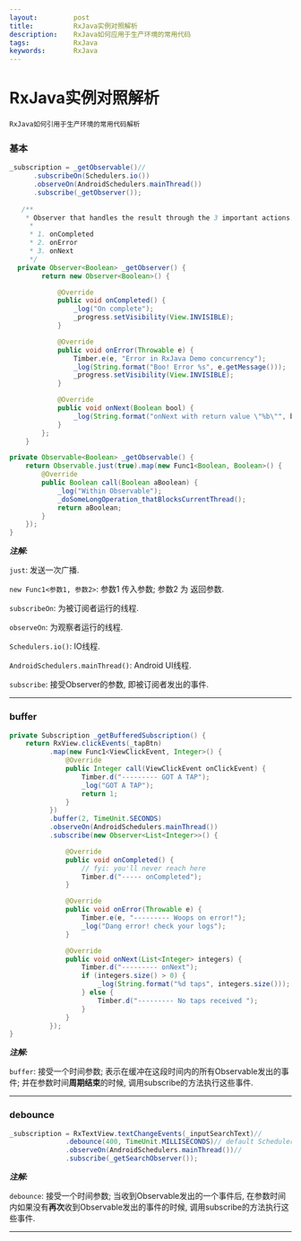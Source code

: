 ```yaml
---
layout:         post
title:          RxJava实例对照解析
description:    RxJava如何应用于生产环境的常用代码
tags:           RxJava
keywords:       RxJava
---
```


# RxJava实例对照解析

	RxJava如何引用于生产环境的常用代码解析

### 基本

``` java
_subscription = _getObservable()//
      .subscribeOn(Schedulers.io())
      .observeOn(AndroidSchedulers.mainThread())
      .subscribe(_getObserver());
      
   /**
  	* Observer that handles the result through the 3 important actions:
     *
     * 1. onCompleted
     * 2. onError
     * 3. onNext
     */
  private Observer<Boolean> _getObserver() {
        return new Observer<Boolean>() {

            @Override
            public void onCompleted() {
                _log("On complete");
                _progress.setVisibility(View.INVISIBLE);
            }

            @Override
            public void onError(Throwable e) {
                Timber.e(e, "Error in RxJava Demo concurrency");
                _log(String.format("Boo! Error %s", e.getMessage()));
                _progress.setVisibility(View.INVISIBLE);
            }

            @Override
            public void onNext(Boolean bool) {
                _log(String.format("onNext with return value \"%b\"", bool));
            }
        };
    }

private Observable<Boolean> _getObservable() {
    return Observable.just(true).map(new Func1<Boolean, Boolean>() {
        @Override
        public Boolean call(Boolean aBoolean) {
            _log("Within Observable");
            _doSomeLongOperation_thatBlocksCurrentThread();
            return aBoolean;
        }
    });
}
```

***注解:***

`just`: 发送一次广播.

`new Func1<参数1, 参数2>`: 参数1 传入参数; 参数2 为 返回参数.

`subscribeOn`: 为被订阅者运行的线程.

`observeOn`: 为观察者运行的线程.

`Schedulers.io()`: IO线程.

`AndroidSchedulers.mainThread()`: Android UI线程.

`subscribe`: 接受Observer<T>的参数, 即被订阅者发出的事件.

------

### buffer

``` java
private Subscription _getBufferedSubscription() {
    return RxView.clickEvents(_tapBtn)
          .map(new Func1<ViewClickEvent, Integer>() {
              @Override
              public Integer call(ViewClickEvent onClickEvent) {
                  Timber.d("--------- GOT A TAP");
                  _log("GOT A TAP");
                  return 1;
              }
          })
          .buffer(2, TimeUnit.SECONDS)
          .observeOn(AndroidSchedulers.mainThread())
          .subscribe(new Observer<List<Integer>>() {

              @Override
              public void onCompleted() {
                  // fyi: you'll never reach here
                  Timber.d("----- onCompleted");
              }

              @Override
              public void onError(Throwable e) {
                  Timber.e(e, "--------- Woops on error!");
                  _log("Dang error! check your logs");
              }

              @Override
              public void onNext(List<Integer> integers) {
                  Timber.d("--------- onNext");
                  if (integers.size() > 0) {
                      _log(String.format("%d taps", integers.size()));
                  } else {
                      Timber.d("--------- No taps received ");
                  }
              }
          });
}
```

***注解:***

`buffer`: 接受一个时间参数; 表示在缓冲在这段时间内的所有Observable发出的事件; 并在参数时间**周期结束**的时候, 调用subscribe的方法执行这些事件.

---

### debounce

```java
_subscription = RxTextView.textChangeEvents(_inputSearchText)//
              .debounce(400, TimeUnit.MILLISECONDS)// default Scheduler is Computation
              .observeOn(AndroidSchedulers.mainThread())//
              .subscribe(_getSearchObserver());
```

***注解:***

`debounce`: 接受一个时间参数; 当收到Observable发出的一个事件后, 在参数时间内如果没有**再次**收到Observable发出的事件的时候, 调用subscribe的方法执行这些事件. 

---



